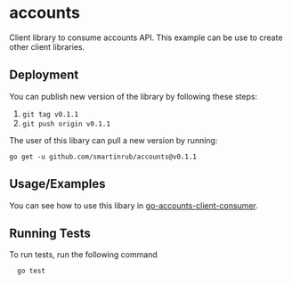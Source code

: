 # accounts

Client library to consume accounts API. This example can be use to create other client libraries.

## Deployment

You can publish new version of the library by following these steps:

1. `git tag v0.1.1`
2. `git push origin v0.1.1`

The user of this libary can pull a new version by running:

`go get -u github.com/smartinrub/accounts@v0.1.1`

## Usage/Examples

You can see how to use this libary in [go-accounts-client-consumer](https://github.com/smartinrub/go-accounts-client-consumer).


## Running Tests

To run tests, run the following command

```bash
  go test
```
